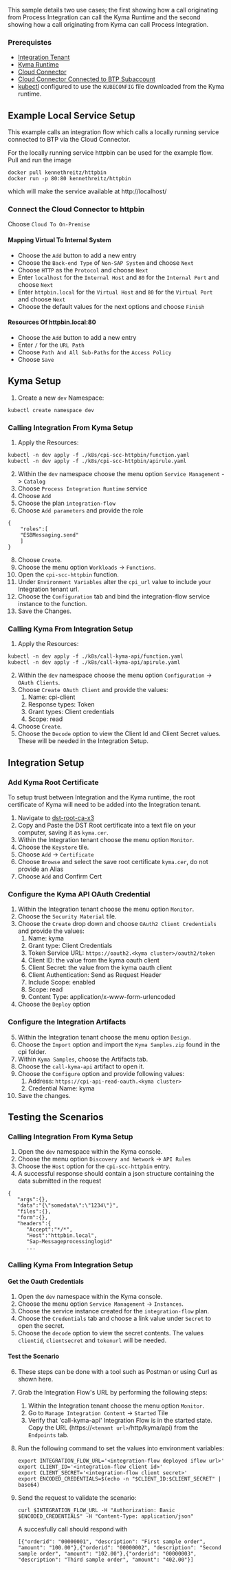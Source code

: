 This sample details two use cases; the first showing how a call originating from Process Integration can call the Kyma Runtime and the second showing how a call originating from Kyma can call Process Integration.

### Prerequistes

- [Integration Tenant](https://developers.sap.com/tutorials/cp-starter-isuite-onboard-subscribe.html)
- [Kyma Runtime](https://developers.sap.com/tutorials/cp-kyma-getting-started.html)
- [Cloud Connector](https://tools.hana.ondemand.com/#cloud)
- [Cloud Connector Connected to BTP Subaccount](https://help.sap.com/viewer/cca91383641e40ffbe03bdc78f00f681/Cloud/en-US/ec68ee242c3d4c7797fc53bb65abcd71.html)
- [kubectl](https://kubernetes.io/docs/tasks/tools/install-kubectl/) configured to use the `KUBECONFIG` file downloaded from the Kyma runtime.

## Example Local Service Setup

This example calls an integration flow which calls a locally running service connected to BTP via the Cloud Connector.

For the locally running service httpbin can be used for the example flow. Pull and run the image

```shell
docker pull kennethreitz/httpbin
docker run -p 80:80 kennethreitz/httpbin
```

which will make the service available at http://localhost/

### Connect the Cloud Connector to httpbin

Choose `Cloud To On-Premise`

#### Mapping Virtual To Internal System

- Choose the `Add` button to add a new entry
- Choose the `Back-end Type` of `Non-SAP System` and choose `Next`
- Choose `HTTP` as the `Protocol` and choose `Next`
- Enter `localhost` for the `Internal Host` and `80` for the `Internal Port` and choose `Next`
- Enter `httpbin.local` for the `Virtual Host` and `80` for the `Virtual Port` and choose `Next`
- Choose the default values for the next options and choose `Finish`

#### Resources Of httpbin.local:80

- Choose the `Add` button to add a new entry
- Enter `/` for the `URL Path`
- Choose `Path And All Sub-Paths` for the `Access Policy`
- Choose `Save`

## Kyma Setup

1. Create a new `dev` Namespace:

```shell script
kubectl create namespace dev
```

### Calling Integration From Kyma Setup

1. Apply the Resources:

```shell script
kubectl -n dev apply -f ./k8s/cpi-scc-httpbin/function.yaml
kubectl -n dev apply -f ./k8s/cpi-scc-httpbin/apirule.yaml
```

2. Within the `dev` namespace choose the menu option `Service Management` -> `Catalog`
3. Choose `Process Integration Runtime` service
4. Choose `Add`
5. Choose the plan `integration-flow`
6. Choose `Add parameters` and provide the role

```
{
    "roles":[
    "ESBMessaging.send"
    ]
}
```

8. Choose `Create`.
9. Choose the menu option `Workloads` -> `Functions`.
10. Open the `cpi-scc-httpbin` function.
11. Under `Environment Variables` alter the `cpi_url` value to include your Integration tenant url.
12. Choose the `Configuration` tab and bind the integration-flow service instance to the function.
13. Save the Changes.

### Calling Kyma From Integration Setup

1. Apply the Resources:

```shell script
kubectl -n dev apply -f ./k8s/call-kyma-api/function.yaml
kubectl -n dev apply -f ./k8s/call-kyma-api/apirule.yaml
```

2. Within the `dev` namespace choose the menu option `Configuration` -> `OAuth Clients`.
3. Choose `Create OAuth Client` and provide the values:
   1. Name: cpi-client
   2. Response types: Token
   3. Grant types: Client credentials
   4. Scope: read
4. Choose `Create`.
5. Choose the `Decode` option to view the Client Id and Client Secret values. These will be needed in the Integration Setup.

## Integration Setup

### Add Kyma Root Certificate

To setup trust between Integration and the Kyma runtime, the root certificate of Kyma will need to be added into the Integration tenant.

1. Navigate to [dst-root-ca-x3](https://www.identrust.com/dst-root-ca-x3)
2. Copy and Paste the DST Root certificate into a text file on your computer, saving it as `kyma.cer`.
3. Within the Integration tenant choose the menu option `Monitor`.
4. Choose the `Keystore` tile.
5. Choose `Add` -> `Certificate`
6. Choose `Browse` and select the save root certificate `kyma.cer`, do not provide an Alias
7. Choose `Add` and Confirm Cert

### Configure the Kyma API OAuth Credential

1. Within the Integration tenant choose the menu option `Monitor`.
2. Choose the `Security Material` tile.
3. Choose the `Create` drop down and choose `OAuth2 Client Credentials` and provide the values:
   1. Name: kyma
   2. Grant type: Client Credentials
   3. Token Service URL: `https://oauth2.<kyma cluster>/oauth2/token`
   4. Client ID: the value from the kyma oauth client
   5. Client Secret: the value from the kyma oauth client
   6. Client Authentication: Send as Request Header
   7. Include Scope: enabled
   8. Scope: read
   9. Content Type: application/x-www-form-urlencoded
4. Choose the `Deploy` option

### Configure the Integration Artifacts

5. Within the Integration tenant choose the menu option `Design`.
6. Choose the `Import` option and import the `Kyma Samples.zip` found in the cpi folder.
7. Within `Kyma Samples`, choose the Artifacts tab.
8. Choose the `call-kyma-api` artifact to open it.
9. Choose the `Configure` option and provide following values:
   1. Address: `https://cpi-api-read-oauth.<kyma cluster>`
   2. Credential Name: kyma
10. Save the changes.

## Testing the Scenarios

### Calling Integration From Kyma Setup

1. Open the `dev` namespace within the Kyma console.
2. Choose the menu option `Discovery and Network` -> `API Rules`
3. Choose the `Host` option for the `cpi-scc-httpbin` entry.
4. A successful response should contain a json structure containing the data submitted in the request

```
{
   "args":{},
   "data":"{\"somedata\":\"1234\"}",
   "files":{},
   "form":{},
   "headers":{
      "Accept":"*/*",
      "Host":"httpbin.local",
      "Sap-Messageprocessinglogid"
      ...
```

### Calling Kyma From Integration Setup

#### Get the Oauth Credentials

1. Open the `dev` namespace within the Kyma console.
2. Choose the menu option `Service Management` -> `Instances`.
3. Choose the service instance created for the `integration-flow` plan.
4. Choose the `Credentials` tab and choose a link value under `Secret` to open the secret.
5. Choose the `decode` option to view the secret contents. The values `clientid`, `clientsecret` and `tokenurl` will be needed.

#### Test the Scenario

6. These steps can be done with a tool such as Postman or using Curl as shown here.
7. Grab the Integration Flow's URL by performing the following steps:
   1. Within the Integration tenant choose the menu option `Monitor`.
   2. Go to `Manage Integration Content` -> `Started` Tile
   3. Verify that 'call-kyma-api' Integration Flow is in the started state. Copy the URL (https://`<tenant url>`/http/kyma/api) from the `Endpoints` tab.
8. Run the following command to set the values into environment variables:

   ```shell script
   export INTEGRATION_FLOW_URL='<integration-flow deployed iflow url>'
   export CLIENT_ID='<integration-flow client id>'
   export CLIENT_SECRET='<integration-flow client secret>'
   export ENCODED_CREDENTIALS=$(echo -n "$CLIENT_ID:$CLIENT_SECRET" | base64)
   ```

9. Send the request to validate the scenario:

   ```shell script
   curl $INTEGRATION_FLOW_URL -H "Authorization: Basic $ENCODED_CREDENTIALS" -H "Content-Type: application/json"
   ```

   A succesfully call should respond with

   ```shell script
   [{"orderid": "00000001", "description": "First sample order", "amount": "100.00"},{"orderid": "00000002", "description": "Second sample order", "amount": "102.00"},{"orderid": "00000003", "description": "Third sample order", "amount": "402.00"}]
   ```
